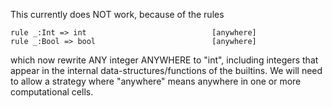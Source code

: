 <!-- Copyright (c) 2013-2018 K Team. All Rights Reserved. -->

This currently does NOT work, because of the rules

    rule _:Int => int                            [anywhere]
    rule _:Bool => bool                          [anywhere]

which now rewrite ANY integer ANYWHERE to "int", including integers
that appear in the internal data-structures/functions of the builtins.
We will need to allow a strategy where "anywhere" means anywhere in one
or more computational cells.
